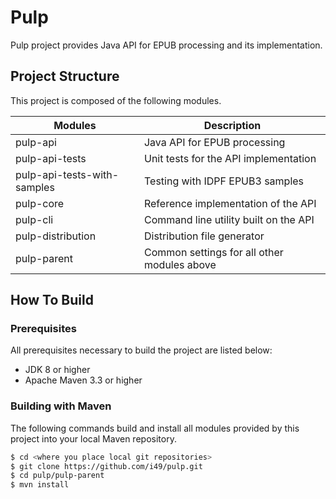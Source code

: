 
# Pulp

Pulp project provides Java API for EPUB processing and its implementation.

## Project Structure

This project is composed of the following modules.

Modules                     |Description
----------------------------|-------------------------------------------
pulp-api                    |Java API for EPUB processing
pulp-api-tests              |Unit tests for the API implementation
pulp-api-tests-with-samples |Testing with IDPF EPUB3 samples
pulp-core                   |Reference implementation of the API
pulp-cli                    |Command line utility built on the API
pulp-distribution           |Distribution file generator
pulp-parent                 |Common settings for all other modules above

## How To Build

### Prerequisites
All prerequisites necessary to build the project are listed below:
- JDK 8 or higher
- Apache Maven 3.3 or higher

### Building with Maven
The following commands build and install all modules provided by this project into your local Maven repository.
```bash
$ cd <where you place local git repositories>
$ git clone https://github.com/i49/pulp.git
$ cd pulp/pulp-parent
$ mvn install
```
